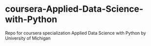 # coursera-Applied-Data-Science-with-Python
Repo for coursera specialization Applied Data Science with Python by University of Michigan
